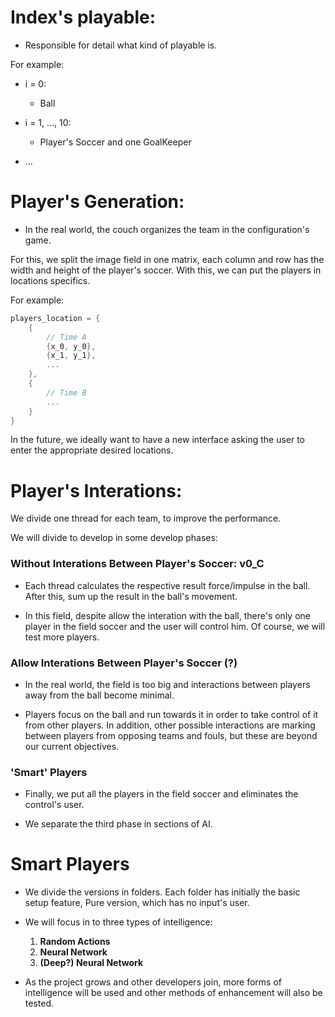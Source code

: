 # Index's playable:

* Responsible for detail what kind of playable is.

For example:
    
* i = 0:
  * Ball

* i = 1, ..., 10:
  * Player's Soccer and one GoalKeeper

* ...

# Player's Generation:

* In the real world, the couch organizes the team in the configuration's 
game.


For this, we split the image field in one matrix, each column and
row has the width and height of the player's soccer. With this, we
can put the players in locations specifics.

For example:
    

````C
players_location = {
    {
        // Time A
        {x_0, y_0}, 
        {x_1, y_1},
        ...
    },
    {
        // Time B
        ...
    }
}
````

In the future, we ideally want to have a new interface asking the 
user to enter the appropriate desired locations.

# Player's Interations:

We divide one thread for each team, to improve the performance.

We will divide to develop in some develop phases:

### Without Interations Between Player's Soccer: v0_C

* Each thread calculates the respective result force/impulse in the
ball. After this, sum up the result in the ball's movement.


* In this field, despite allow the interation with the ball, there's
only one player in the field soccer and the user will control him.
Of course, we will test more players.

### Allow Interations Between Player's Soccer (?)

* In the real world, the field is too big and interactions between
players away from the ball become minimal.


* Players focus on the ball and run towards it in order to take 
control of it from other players. In addition, other possible
interactions are marking between players from opposing teams and 
fouls, but these are beyond our current objectives.


### 'Smart' Players

* Finally, we put all the players in the field soccer and eliminates
the control's user.

* We separate the third phase in sections of AI.

# Smart Players

* We divide the versions in folders. Each folder has initially the
basic setup feature, Pure version, which has no input's user.

* We will focus in to three types of intelligence:

  1. **Random Actions**
  2. **Neural Network**
  3. **(Deep?) Neural Network**
  

* As the project grows and other developers join, more forms of 
intelligence will be used and other methods of enhancement will also
be tested.
